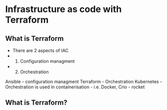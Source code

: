 # Infrastructure as code with Terraform

## What is Terraform 

- There are 2 aspects of IAC
- 1. Configuration managment
- 2. Orchestration

Ansible - configuration managment
Terraform - Orchestration
Kubernetes - Orchestration is used in containerisation - i.e. Docker, Crio - rocket

What is Terraform?
- 

